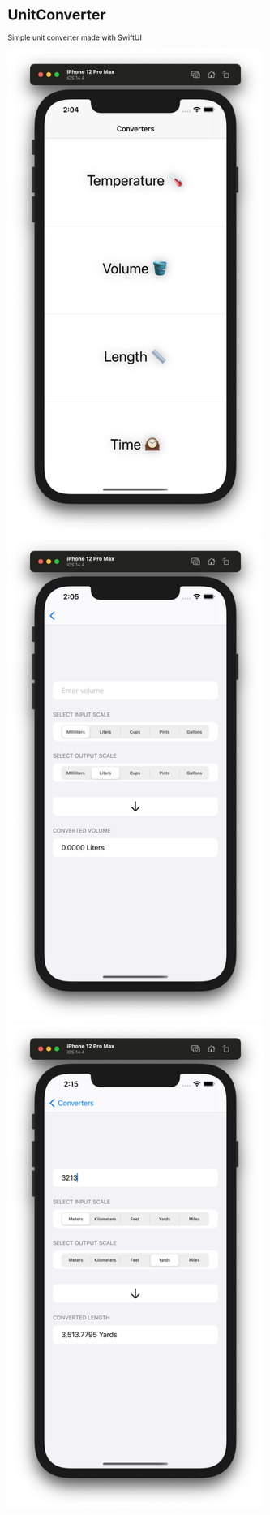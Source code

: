 # UnitConverter
Simple unit converter made with SwiftUI

![alt text](https://github.com/vwf12/UnitConverter/blob/master/Screenshots/Screenshot1.png)
![alt text](https://github.com/vwf12/UnitConverter/blob/master/Screenshots/Screenshot2.png)
![alt text](https://github.com/vwf12/UnitConverter/blob/master/Screenshots/Screenshot3.png)
